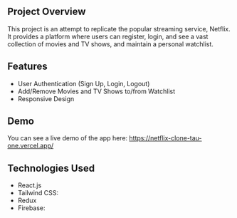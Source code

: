 
## Project Overview

This project is an attempt to replicate the popular streaming service, Netflix. It provides a platform where users can register, login, and see a vast collection of movies and TV shows, and maintain a personal watchlist.

## Features

- User Authentication (Sign Up, Login, Logout)
- Add/Remove Movies and TV Shows to/from Watchlist
- Responsive Design

## Demo

You can see a live demo of the app here: https://netflix-clone-tau-one.vercel.app/

## Technologies Used

- React.js
- Tailwind CSS:
- Redux
- Firebase: 
